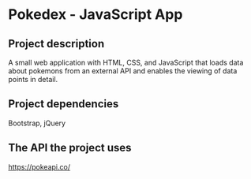 # Pokedex - JavaScript App

## Project description
A small web application with HTML, CSS, and JavaScript that loads data about pokemons from an external API and enables the viewing of data points in detail. 

## Project dependencies 
Bootstrap, jQuery

## The API the project uses
https://pokeapi.co/
